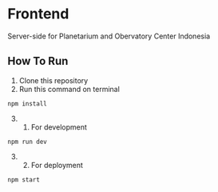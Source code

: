 # Frontend
Server-side for Planetarium and Obervatory Center Indonesia
## How To Run
1. Clone this repository
2. Run this command on terminal
```
npm install
```
3. 1. For development
```
npm run dev
```
3. 2. For deployment
```
npm start
```
